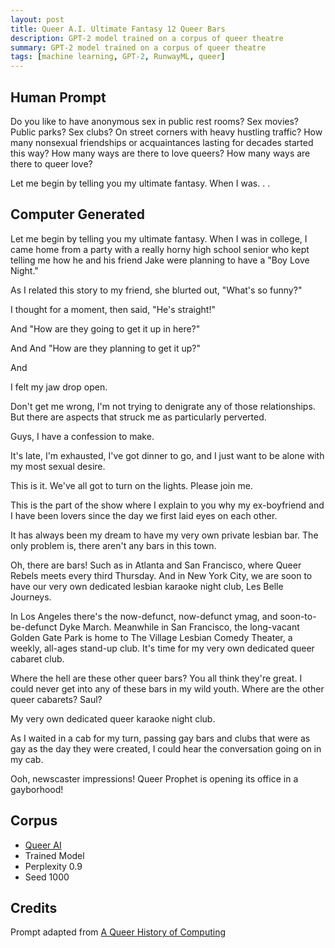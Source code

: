 ```yaml
---
layout: post
title: Queer A.I. Ultimate Fantasy 12 Queer Bars
description: GPT-2 model trained on a corpus of queer theatre
summary: GPT-2 model trained on a corpus of queer theatre
tags: [machine learning, GPT-2, RunwayML, queer]
---
```


## Human Prompt

Do you like to have anonymous sex in public rest rooms? Sex movies? Public parks? Sex clubs? On street corners with heavy hustling traffic? How many nonsexual friendships or acquaintances lasting for decades started this way? How many ways are there to love queers? How many ways are there to queer love?

Let me begin by telling you my ultimate fantasy. When I was. . .

## Computer Generated

Let me begin by telling you my ultimate fantasy. When I was in college, I came home from a party with a really horny high school senior who kept telling me how he and his friend Jake were planning to have a "Boy Love Night."

As I related this story to my friend, she blurted out, "What's so funny?"

I thought for a moment, then said,
"He's straight!"

And
"How are they going to get it up in here?"

And
And
"How are they planning to get it up?"

And

I felt my jaw drop open.

Don't get me wrong, I'm not trying to denigrate any of those relationships. But there are aspects that struck me as particularly perverted.

Guys, I have a confession to make.

It's late, I'm exhausted, I've got dinner to go, and I just want to be alone with my most sexual desire.

This is it. We've all got to turn on the lights. Please join me.

This is the part of the show where I explain to you why my ex-boyfriend and I have been lovers since the day we first laid eyes on each other.

It has always been my dream to have my very own private lesbian bar. The only problem is, there aren't any bars in this town.

Oh, there are bars! Such as in Atlanta and San Francisco, where Queer Rebels meets every third Thursday. And in New York City, we are soon to have our very own dedicated lesbian karaoke night club, Les Belle Journeys.

In Los Angeles there's the now-defunct, now-defunct ymag, and soon-to-be-defunct Dyke March. Meanwhile in San Francisco, the long-vacant Golden Gate Park is home to The Village Lesbian Comedy Theater, a weekly, all-ages stand-up club.
It's time for my very own dedicated queer cabaret club.

Where the hell are these other queer bars? You all think they're great. I could never get into any of these bars in my wild youth. Where are the other queer cabarets?
Saul?

My very own dedicated queer karaoke night club.

As I waited in a cab for my turn, passing gay bars and clubs that were as gay as the day they were created, I could hear the conversation going on in my cab.

Ooh, newscaster impressions! Queer Prophet is opening its office in a gayborhood!


## Corpus

- [Queer AI](/queerai)
- Trained Model
- Perplexity 0.9
- Seed 1000

## Credits

Prompt adapted from [A Queer History of Computing](https://rhizome.org/editorial/2013/feb/19/queer-computing-1/)

